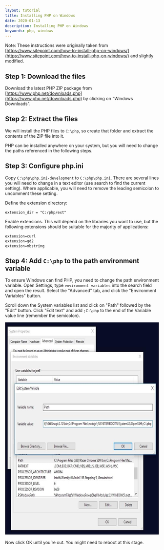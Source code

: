 ```yaml
---
layout: tutorial
title: Installing PHP on Windows
date: 2020-01-13
description: Installing PHP on Windows
keywords: php, windows
---
```


Note: These instructions were originally taken from 
[https://www.sitepoint.com/how-to-install-php-on-windows/](https://www.sitepoint.com/how-to-install-php-on-windows/)
and slightly modified.

## Step 1: Download the files

Download the latest PHP ZIP package from [https://www.php.net/downloads.php](https://www.php.net/downloads.php) by clicking on "Windows Downloads".

## Step 2: Extract the files

We will install the PHP files to `C:\php`, so create that folder and extract the contents of the ZIP file into it.

PHP can be installed anywhere on your system, but you will need to change the paths referenced in the following steps.

## Step 3: Configure php.ini

Copy `C:\php\php.ini-development` to `C:\php\php.ini`. There are several lines you will need to change in a text editor (use search to find the current setting). Where applicable, you will need to remove the leading semicolon to uncomment these setting.

Define the extension directory:

```
extension_dir = "C:/php/ext"
```

Enable extensions. This will depend on the libraries you want to use, but the following extensions should be suitable for the majority of applications:

```
extension=curl
extension=gd2
extension=mbstring
```

## Step 4: Add `C:\php` to the path environment variable

To ensure Windows can find PHP, you need to change the path environment variable. Open Settings, type `environment variables` into the search field and open the result. Select the "Advanced" tab, and click the "Environment Variables" button.

Scroll down the System variables list and click on "Path" followed by the "Edit" button. Click "Edit text" and add `;C:\php` to the end of the Variable value line (remember the semicolon).

<img src="/images/windows-php-environment-variable.jpg" alt="Windows environment variable for php" style="width: 716px; height: 695px;">

Now click OK until you’re out. You might need to reboot at this stage.

